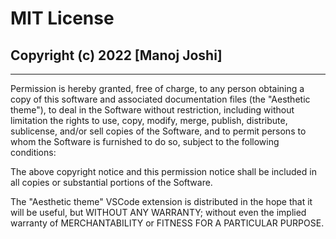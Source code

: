 # MIT License

## Copyright (c) 2022 [Manoj Joshi]

---

Permission is hereby granted, free of charge, to any person obtaining a copy
of this software and associated documentation files (the "Aesthetic theme"), to deal
in the Software without restriction, including without limitation the rights
to use, copy, modify, merge, publish, distribute, sublicense, and/or sell
copies of the Software, and to permit persons to whom the Software is
furnished to do so, subject to the following conditions:

The above copyright notice and this permission notice shall be included in
all copies or substantial portions of the Software.

The "Aesthetic theme" VSCode extension is distributed in the hope that it will be useful,
but WITHOUT ANY WARRANTY; without even the implied warranty of
MERCHANTABILITY or FITNESS FOR A PARTICULAR PURPOSE.

